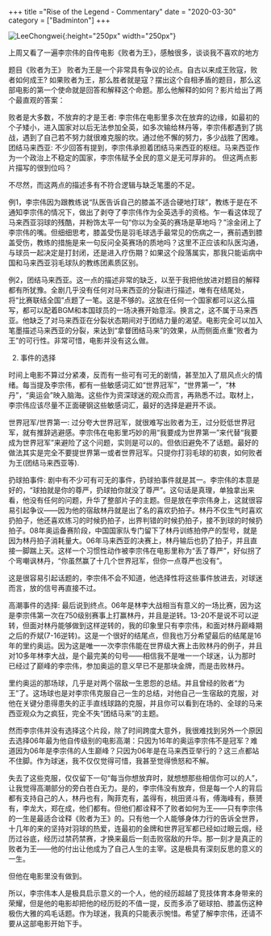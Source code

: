 +++
title ="Rise of the Legend - Commentary"
date = "2020-03-30"
category = ["Badminton"]
+++

![LeeChongwei](/img/Leechongwei.jpg){:height="250px" width="250px"}

上周又看了一遍李宗伟的自传电影《败者为王》，感触很多，谈谈我不喜欢的地方

题目《败者为王》
败者为王是一个非常具有争议的论点。自古以来成王败寇，败者如何成王? 如果败者为王，那么胜者就是寇？摆出这个自相矛盾的题目，那么这部电影的第一个使命就是回答和解释这个命题。那么他解释的如何？影片给出了两个最直观的答案：

败者是大多数，不放弃的才是王者: 李宗伟在电影里多次在放弃的边缘，如最初的个子矮小，进入国家对以后无法参加全英，如多次输给林丹等，李宗伟都遇到了挑战，遇到了自己若不努力就很难克服的坎。通过他不懈的努力，多少战胜了困难。
团结马来西亚: 不少回答有提到，李宗伟承担着团结马来西亚的枢纽。马来西亚作为一个政治上不稳定的国家，李宗伟赋予全民的意义是无可厚非的。
但这两点影片描写的很到位吗？

不尽然，而这两点的描述多有不符合逻辑与缺乏笔墨的不足。

例1，李宗伟因为跟教练说“队医告诉自己的膝盖不适合硬地打球”，教练于是在不通知李宗伟的情况下，做出了剥夺了李宗伟作为全英选手的资格。乍一看这体现了马来西亚羽球的残酷，并粉饰太平一句“你以为全英的赛场是草地吗？”涂金闭上了李宗伟的嘴。但细细思考，膝盖受伤是羽毛球选手最常见的伤病之一，赛前遇到膝盖受伤，教练的措施是来一句反问全英赛场的质地吗？这里不正应该和队医沟通，与球员一起决定是打封闭，还是进入疗伤期？如果这个段落属实，那我只能诟病中国和马来西亚羽毛球队的教练团素质区别。

例2，团结马来西亚。这一点的描述非常的缺乏，以至于我把他放进对题目的解释都有所犹豫。全剧几乎没有任何对马来西亚的分裂进行描述，唯有在结尾处，将“比赛联结全国”点题了一笔。这是不够的。这放在任何一个国家都可以这么描写，都可以配着BGM和本国球员的一场决赛开始意淫。换言之，这不属于马来西亚。他缺乏了对马来西亚在分裂状态期间对于团结力量的渴望。电影完全可以加入笔墨描述马来西亚的分裂，来达到“拿督团结马来”的效果，从而侧面点重“败者为王”的可行性。非常可惜，电影并没有这么做。

2. 事件的选择

时间上电影不算过分紧凑，反而有一些可有可无的剧情，甚至加入了扇风点火的情绪。每当提及李宗伟，都有一些敏感词汇如“世界冠军”，“世界第一”，“林丹”，“奥运会”映入脑海。这些作为资深球迷的观众而言，再熟悉不过。取材上，李宗伟应该尽量不正面硬钢这些敏感词汇，最好的选择是避开不谈。

世界冠军/世界第一: 过分夸大世界冠军，就很难写出败者为王，过分贬低世界冠军，就有推辞逃避感。李宗伟在电影里巧妙的用“我要成为世界第一”来代替“我要成为世界冠军”来避险了这个问题，实则是可以的。但依旧避免不了话题。最好的做法其实是完全不要提世界第一或者世界冠军。只提你打羽毛球的初衷，如何败者为王(团结马来西亚等).

扔球拍事件: 剧中有不少可有可无的事件，扔球拍事件就是其一。李宗伟的本意是好的，“球拍就是你的尊严，扔球拍你就没了尊严”。这句话是真理，单独拿出来看，他没有任何的问题，升华了整部片子的主题。但是放在李宗伟身上，这就很容易引起争议——因为他的宿敌林丹就是出了名的喜欢扔拍子。林丹不仅生气时喜欢扔拍子，他还喜欢练习的时候扔拍子，出界判错的时候扔拍子，接不到球的时候扔拍子。08年奥运备赛阶段，中国国家队专门留下了林丹训练拍停产的型号，就是因为林丹拍子消耗量大。06年马来西亚的决赛上，林丹输后也扔了拍子，并且直接一脚踹上天。这样一个习惯性动作被李宗伟在电影里称为“丢了尊严”，好似拐了个弯嘲讽林丹，“你虽然赢了十几个世界冠军，但你一点尊严也没有”。

这是很容易引起话题的，李宗伟不会不知道，他选择性将这些事件放进去，对球迷而言，放的信号再直接不过。

高潮事件的选择: 最后说到终点。06年是林李大战相当有意义的一场比赛，因为这是李宗伟第一次在750级别赛事上打赢林丹，并且是逆转。13-20不是说不可以逆转，但面对林丹能够做到这样逆转的，我的印象里只有李宗伟，和面对林丹巅峰期之后的乔斌(7-16逆转)。这是一个很好的结尾点，但我也万分希望最后的结尾是16年的里约奥运。因为这是唯一一次李宗伟能在世界级大赛上击败林丹的例子，并且对10多年林李大战，是个最完美的句号——相信我不是唯一一个球迷，认为那时已经过了巅峰的李宗伟，参加奥运的意义早已不是那块金牌，而是击败林丹。

里约奥运的那场球，几乎是对两个宿敌一生恩怨的总结。并且曾经的败者“为王”了。这场球也是对李宗伟克服自己一生的总结，对他自己一生宿敌的克服，对他在关键分患得患失的正手直线球路的克服，并且你可以看到在场的、全球的马来西亚观众为之疯狂，完全不失“团结马来”的主题。

然而李宗伟并没有选择这个片段，除了时间跨度大意外，我很难找到另外一个原因去选择06年最为他自传级别的电影高潮：只因为16年的奥运李宗伟不是冠军？难道因为06年是李宗伟的人生巅峰？只因为06年是在马来西亚举行的？这三点都站不住脚。作为球迷，我不仅仅觉得可惜，我甚至觉得愤怒和不解。

失去了这些克服，仅仅留下一句“每当你想放弃时，就想想那些相信你可以的人”，让我觉得高潮部分的旁白苍白无力。是的，李宗伟没有放弃，但是每一个人的背后都有支持自己的人，林丹也有，陶菲克有，盖得有，桃田贤斗有，傅海峰有，蔡赟有，李龙大，郑在成，他们都有。但他们都诠释不了败者如何为王——只有李宗伟的一生是最适合诠释《败者为王》的。只有他一个人能够身体力行的告诉全世界，十几年的来的坚持对羽球的热爱，连最初的金牌和世界冠军都已经如过眼云烟，经历过谷底，经历过禁药禁赛，才换来最后一刻击败宿敌的升华。那一刻才是真正的败者为王——他的付出让他成为了自己人生的主宰。这是极具有深刻反思的意义的一生。

但他在电影里没有做到。

所以，李宗伟本人是极具启示意义的一个人，他的经历超越了竞技体育本身带来的荣耀，但是他的电影却把他的经历贬的不值一提，反而多添了砸球拍、膝盖伤这种极伤大雅的鸡毛话题。作为球迷，我真的只能表示惋惜。希望了解李宗伟，还请不要从这部电影开始下手。